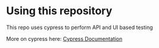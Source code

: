 # Using this repository

This repo uses cypress to perform API and UI based testing

More on cypress here: [Cypress Documentation](https://docs.cypress.io/)